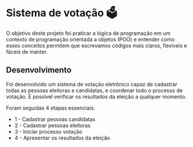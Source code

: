 # Sistema de votação 🗳️
O objetivo deste projeto foi praticar a lógica de programação em um contexto de programação orientada a objetos (POO) e entender como esses conceitos permitem que escrevamos códigos mais claros, flexíveis e fáceis de manter.

## Desenvolvimento
Foi desenvolvido um sistema de votação eletrônico capaz de cadastrar todas as pessoas eleitoras e candidatas, e coordenar todo o processo de votação. É possível verificar os resultados da eleição a qualquer momento.

Foram seguidas 4 etapas essenciais:
- 1 - Cadastrar pessoas candidatas
- 2 - Cadastrar pessoas eleitoras
- 3 - Iniciar processo votação
- 4 - Apresentar os resultados da eleição
